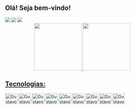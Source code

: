## Olá! Seja bem-vindo!
<div>
<a href="" target="_blank"><img src="https://img.shields.io/badge/Gmail-D14836?style=for-the-badge&logo=gmail&logoColor=white" target="_blank"></a>
<a href="https://instagram.com/gustavo_araujofs" target="_blank"><img src="https://img.shields.io/badge/Instagram-E4405F?style=for-the-badge&logo=instagram&logoColor=white" target="_blank"></a>
<a href="" target="_blank"><img src="https://img.shields.io/badge/LinkedIn-0077B5?style=for-the-badge&logo=linkedin&logoColor=white" target="_blank"></a>
</div>

<div align="center">
  <a href="https://github.com/gustavoaraujofs">
  <img height="155em" src="https://github-readme-stats.vercel.app/api?username=gustavoaraujofs&show_icons=true&theme=dracula&include_all_commits=true&count_private=true"/>
  <img height="155em" src="https://github-readme-stats.vercel.app/api/top-langs/?username=gustavoaraujofs&layout=compact&langs_count=5&theme=dracula"/>
</div>

## Tecnologias:

<div>
  <img align="center" alt="Gustavo-HTML" height="35" width="40" src="https://cdn.jsdelivr.net/gh/devicons/devicon/icons/html5/html5-original.svg">
  <img align="center" alt="Gustavo-CSS" height="35" width="40" src="https://cdn.jsdelivr.net/gh/devicons/devicon/icons/css3/css3-original.svg">
  <img align="center" alt="Gustavo-JS" height="35" width="40" src="https://cdn.jsdelivr.net/gh/devicons/devicon/icons/javascript/javascript-original.svg">
  <img align="center" alt="Gustavo-TS" height="35" width="40" src="https://cdn.jsdelivr.net/gh/devicons/devicon/icons/typescript/typescript-original.svg">
  <img align="center" alt="Gustavo-NODE" height="35" width="40" src="https://cdn.jsdelivr.net/gh/devicons/devicon/icons/nodejs/nodejs-original.svg">
  <img align="center" alt="Gustavo-MYSQL" height="35" width="40" src="https://cdn.jsdelivr.net/gh/devicons/devicon/icons/mysql/mysql-original.svg">
  <img align="center" alt="Gustavo-C" height="35" width="40" src="https://cdn.jsdelivr.net/gh/devicons/devicon/icons/c/c-original.svg">
  <img align="center" alt="Gustavo-PYTHON" height="35" width="40" src="https://cdn.jsdelivr.net/gh/devicons/devicon/icons/python/python-original.svg">
  <img align="center" alt="Gustavo-GIT" height="35" width="40" src="https://cdn.jsdelivr.net/gh/devicons/devicon/icons/git/git-original.svg">
</div>
